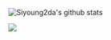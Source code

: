 <!--
**Siyoung2da/Siyoung2da** is a ✨ _special_ ✨ repository because its `README.md` (this file) appears on your GitHub profile.

Here are some ideas to get you started:

- 🔭 I’m currently working on ...
- 🌱 I’m currently learning ...
- 👯 I’m looking to collaborate on ...
- 🤔 I’m looking for help with ...
- 💬 Ask me about ...
- 📫 How to reach me: ...
- 😄 Pronouns: ...
- ⚡ Fun fact: ...
-->

![Siyoung2da's github stats](https://github-readme-stats.vercel.app/api?username=Siyoung2da&show_icons=true)

<img src="https://img.shields.io/badge/C++-3776AB?style=for-the-badge&logo=C++&logoColor=white">
